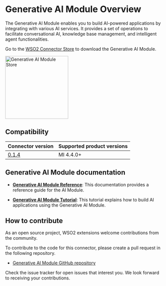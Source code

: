 # Generative AI Module Overview

The Generative AI Module enables you to build AI-powered applications by integrating with various AI services. It provides a set of operations to facilitate conversational AI, knowledge base management, and intelligent agent functionalities.

Go to the <a target="_blank" href="https://store.wso2.com/connector/mi-module-generative-ai">WSO2 Connector Store</a> to download the Generative AI Module.

<img src="{{base_path}}/assets/img/integrate/connectors/ai/generative-ai-module.png" title="Generative AI Module Store" width="200" alt="Generative AI Module Store"/>

## Compatibility

| Connector version | Supported product versions |
| ------------- |----------------------------|
|  [0.1.4](https://github.com/wso2-extensions/mi-module-generative-ai/tree/v0.1.4)        | MI 4.4.0+                  |

## Generative AI Module documentation

* **[Generative AI Module Reference]({{base_path}}/reference/connectors/ai-module/ai-module-reference/)**: This documentation provides a reference guide for the AI Module.

* **[Generative AI Module Tutorial]({{base_path}}/get-started/build-first-ai-integration/)**: This tutorial explains how to build AI applications using the Generative AI Module.


## How to contribute

As an open source project, WSO2 extensions welcome contributions from the community. 

To contribute to the code for this connector, please create a pull request in the following repository. 

* [Generative AI Module GitHub repository](https://github.com/wso2-extensions/mi-module-generative-ai)

Check the issue tracker for open issues that interest you. We look forward to receiving your contributions.
